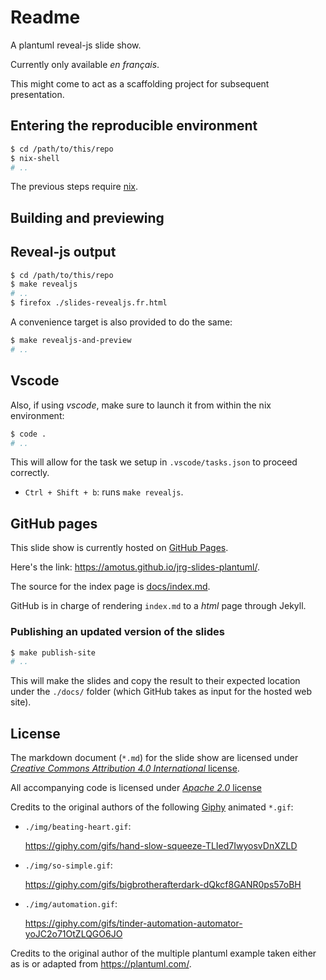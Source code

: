 Readme
======

A plantuml reveal-js slide show.

Currently only available *en français*.

This might come to act as a scaffolding project for subsequent presentation.


Entering the reproducible environment
-------------------------------------

```bash
$ cd /path/to/this/repo
$ nix-shell
# ..
```

The previous steps require [nix].


Building and previewing
-----------------------

## Reveal-js output

```bash
$ cd /path/to/this/repo
$ make revealjs
# ..
$ firefox ./slides-revealjs.fr.html
```

A convenience target is also provided to do the same:

```bash
$ make revealjs-and-preview
# ..
```


Vscode
------

Also, if using *vscode*, make sure to launch it from within the nix environment:

```bash
$ code .
# ..
```

This will allow for the task we setup in `.vscode/tasks.json` to proceed correctly.

 -  `Ctrl + Shift + b`: runs `make revealjs`.


GitHub pages
------------

This slide show is currently hosted on [GitHub Pages].

Here's the link: <https://amotus.github.io/jrg-slides-plantuml/>.

The source for the index page is [docs/index.md](./docs/index.md).

GitHub is in charge of rendering `index.md` to a *html* page through
Jekyll.


### Publishing an updated version of the slides

```bash
$ make publish-site
# ..
```

This will make the slides and copy the result to their expected
location under the `./docs/` folder (which GitHub takes as input
for the hosted web site).


License
-------

The markdown document (`*.md`) for the slide show are licensed under
[*Creative Commons Attribution 4.0 International* license](./LICENSE.CC-BY-4).

All accompanying code is licensed under [*Apache 2.0* license](./LICENSE)

Credits to the original authors of the following [Giphy] animated `*.gif`:

 -  `./img/beating-heart.gif`:

    <https://giphy.com/gifs/hand-slow-squeeze-TLIed7IwyosvDnXZLD>

 -  `./img/so-simple.gif`:

    <https://giphy.com/gifs/bigbrotherafterdark-dQkcf8GANR0ps57oBH> 

 -  `./img/automation.gif`:

    <https://giphy.com/gifs/tinder-automation-automator-yoJC2o71OtZLQGO6JO>


Credits to the original author of the multiple plantuml example taken either as
is or adapted from <https://plantuml.com/>.


[nix]: https://nixos.org/nix/download.html
[Giphy]:https://giphy.com/
[GitHub Pages]: https://pages.github.com/
